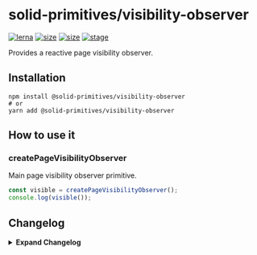 # solid-primitives/visibility-observer

[![lerna](https://img.shields.io/badge/maintained%20with-lerna-cc00ff.svg?style=for-the-badge)](https://lerna.js.org/)
[![size](https://img.shields.io/bundlephobia/minzip/@solid-primitives/visibility-observer?style=for-the-badge)](https://bundlephobia.com/package/@solid-primitives/visibility-observer)
[![size](https://img.shields.io/npm/v/@solid-primitives/visibility-observer?style=for-the-badge)](https://www.npmjs.com/package/@solid-primitives/visibility-observer)
[![stage](https://img.shields.io/endpoint?style=for-the-badge&url=https%3A%2F%2Fraw.githubusercontent.com%2Fdavedbase%2Fsolid-primitives%2Fmain%2Fassets%2Fbadges%2Fstage-3.json)](https://github.com/davedbase/solid-primitives#contribution-process)

Provides a reactive page visibility observer.

## Installation

```
npm install @solid-primitives/visibility-observer
# or
yarn add @solid-primitives/visibility-observer
```

## How to use it

### createPageVisibilityObserver

Main page visibility observer primitive.

```ts
const visible = createPageVisibilityObserver();
console.log(visible());
```

## Changelog

<details>
<summary><b>Expand Changelog</b></summary>

0.0.100

Initial commit of the resize observer.

</details>
